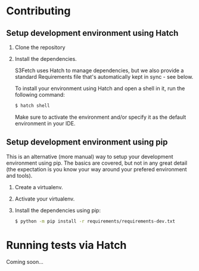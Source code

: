 # Contributing

## Setup development environment using Hatch

1. Clone the repository
1. Install the dependencies.

    S3Fetch uses Hatch to manage dependencies, but we also provide a standard Requirements file that's automatically kept in sync - see below.

    To install your environment using Hatch and open a shell in it, run the following command:

    ```bash
    $ hatch shell
    ```

    Make sure to activate the environment and/or specify it as the default environment in your IDE.

## Setup development environment using pip

This is an alternative (more manual) way to setup your development environment using pip. The basics are covered, but not in any great detail (the expectation is you know your way around your prefered environment and tools).

1. Create a virtualenv.
1. Activate your virtualenv.
1. Install the dependencies using pip:

    ```bash
    $ python -m pip install -r requirements/requirements-dev.txt
    ```

# Running tests via Hatch

Coming soon...
